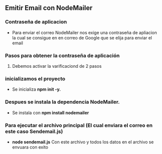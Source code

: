 ## Emitir Email con NodeMailer

### Contraseña de aplicacion
* Para enviar el correo NodeMailer nos exige una contraseña de apliacion la cual se consigue en en correo de Google que se elija para enviar el email

### Pasos para obtener la contraseña de aplicación
1. Debemos activar la varificaciond de 2 pasos

### inicializamos el proyecto
* Se inicializa **npm init -y.**
### Despues se instala la dependencia NodeMailer.
* Se instala con **npm install nodemailer**
### Para ejecutar el archivo principal (El cual enviara el correo en este caso Sendemail.js)
* **node sendemail.js** Con este archivo y todos los datos en el archivo se envuara con exito
